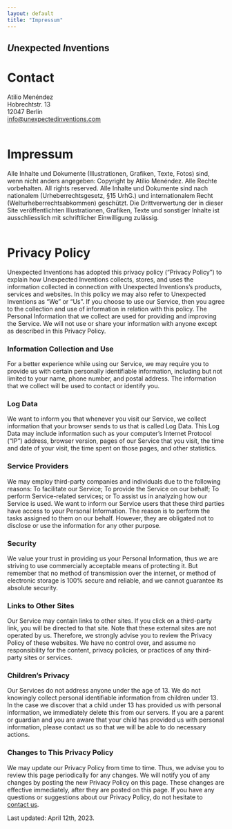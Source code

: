 ```yaml
---
layout: default
title: "Impressum"
---
```


## <i>U</i>nexpected <i>I</i>nventions
# Contact

Atilio Menéndez<br>
Hobrechtstr. 13<br>
12047 Berlin<br>
[<u>info@unexpectedinventions.com</u>](mailto:info@unexpectedinventions.com)<br><br>

# Impressum

Alle Inhalte und Dokumente (Illustrationen, Grafiken, Texte, Fotos) sind, wenn nicht anders angegeben: Copyright by Atilio Menéndez. Alle Rechte vorbehalten. All rights reserved. Alle Inhalte und Dokumente sind nach nationalem (Urheberrechtsgesetz, §15 UrhG.) und internationalem Recht (Welturheberrechtsabkommen) geschützt. Die Drittverwertung der in dieser Site veröffentlichten Illustrationen, Grafiken, Texte und sonstiger Inhalte ist ausschliesslich mit schriftlicher Einwilligung zulässig.<br><br>

# Privacy Policy

Unexpected Inventions has adopted this privacy policy (“Privacy Policy”) to explain how Unexpected Inventions collects, stores, and uses the information collected in connection with Unexpected Inventions’s products, services and websites. In this policy we may also refer to Unexpected Inventions as “We” or “Us”. If you choose to use our Service, then you agree to the collection and use of information in relation with this policy. The Personal Information that we collect are used for providing and improving the Service. We will not use or share your information with anyone except as described in this Privacy Policy.

### Information Collection and Use

For a better experience while using our Service, we may require you to provide us with certain personally identifiable information, including but not limited to your name, phone number, and postal address. The information that we collect will be used to contact or identify you.

### Log Data

We want to inform you that whenever you visit our Service, we collect information that your browser sends to us that is called Log Data. This Log Data may include information such as your computer’s Internet Protocol (“IP”) address, browser version, pages of our Service that you visit, the time and date of your visit, the time spent on those pages, and other statistics.

### Service Providers

We may employ third-party companies and individuals due to the following reasons: To facilitate our Service; To provide the Service on our behalf; To perform Service-related services; or To assist us in analyzing how our Service is used. We want to inform our Service users that these third parties have access to your Personal Information. The reason is to perform the tasks assigned to them on our behalf. However, they are obligated not to disclose or use the information for any other purpose.

### Security

We value your trust in providing us your Personal Information, thus we are striving to use commercially acceptable means of protecting it. But remember that no method of transmission over the internet, or method of electronic storage is 100% secure and reliable, and we cannot guarantee its absolute security.

### Links to Other Sites

Our Service may contain links to other sites. If you click on a third-party link, you will be directed to that site. Note that these external sites are not operated by us. Therefore, we strongly advise you to review the Privacy Policy of these websites. We have no control over, and assume no responsibility for the content, privacy policies, or practices of any third-party sites or services.

### Children’s Privacy

Our Services do not address anyone under the age of 13. We do not knowingly collect personal identifiable information from children under 13. In the case we discover that a child under 13 has provided us with personal information, we immediately delete this from our servers. If you are a parent or guardian and you are aware that your child has provided us with personal information, please contact us so that we will be able to do necessary actions.

### Changes to This Privacy Policy

We may update our Privacy Policy from time to time. Thus, we advise you to review this page periodically for any changes. We will notify you of any changes by posting the new Privacy Policy on this page. These changes are effective immediately, after they are posted on this page. If you have any questions or suggestions about our Privacy Policy, do not hesitate to [<u>contact us</u>](mailto:privacy@unexpectedinventions.com).

Last updated: April 12th, 2023.

